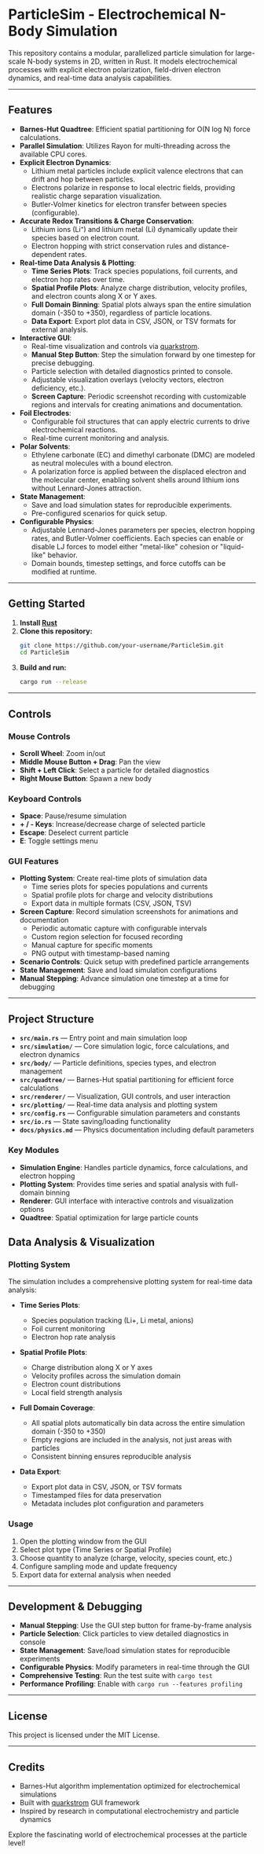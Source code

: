 # ParticleSim - Electrochemical N-Body Simulation

This repository contains a modular, parallelized particle simulation for large-scale N-body systems in 2D, written in Rust. It models electrochemical processes with explicit electron polarization, field-driven electron dynamics, and real-time data analysis capabilities.

---

## Features

- **Barnes-Hut Quadtree**: Efficient spatial partitioning for O(N log N) force calculations.
- **Parallel Simulation**: Utilizes Rayon for multi-threading across the available CPU cores.
- **Explicit Electron Dynamics**:  
  - Lithium metal particles include explicit valence electrons that can drift and hop between particles.
  - Electrons polarize in response to local electric fields, providing realistic charge separation visualization.
  - Butler-Volmer kinetics for electron transfer between species (configurable).
- **Accurate Redox Transitions & Charge Conservation**:  
  - Lithium ions (Li⁺) and lithium metal (Li) dynamically update their species based on electron count.
  - Electron hopping with strict conservation rules and distance-dependent rates.
- **Real-time Data Analysis & Plotting**:
  - **Time Series Plots**: Track species populations, foil currents, and electron hop rates over time.
  - **Spatial Profile Plots**: Analyze charge distribution, velocity profiles, and electron counts along X or Y axes.
  - **Full Domain Binning**: Spatial plots always span the entire simulation domain (-350 to +350), regardless of particle locations.
  - **Data Export**: Export plot data in CSV, JSON, or TSV formats for external analysis.
- **Interactive GUI**:  
  - Real-time visualization and controls via [quarkstrom](https://github.com/DeadlockCode/quarkstrom).
  - **Manual Step Button**: Step the simulation forward by one timestep for precise debugging.
  - Particle selection with detailed diagnostics printed to console.
  - Adjustable visualization overlays (velocity vectors, electron deficiency, etc.).
  - **Screen Capture**: Periodic screenshot recording with customizable regions and intervals for creating animations and documentation.
- **Foil Electrodes**:
  - Configurable foil structures that can apply electric currents to drive electrochemical reactions.
  - Real-time current monitoring and analysis.
- **Polar Solvents**:
  - Ethylene carbonate (EC) and dimethyl carbonate (DMC) are modeled as neutral molecules with a bound electron.
  - A polarization force is applied between the displaced electron and the molecular center, enabling solvent shells around lithium ions without Lennard-Jones attraction.
- **State Management**:
  - Save and load simulation states for reproducible experiments.
  - Pre-configured scenarios for quick setup.
- **Configurable Physics**:  
  - Adjustable Lennard-Jones parameters per species, electron hopping rates, and Butler-Volmer coefficients. Each species can enable or disable LJ forces to model either "metal-like" cohesion or "liquid-like" behavior.
  - Domain bounds, timestep settings, and force cutoffs can be modified at runtime.

---

## Getting Started

1. **Install [Rust](https://www.rust-lang.org/tools/install)**
2. **Clone this repository:**
   ```sh
   git clone https://github.com/your-username/ParticleSim.git
   cd ParticleSim
   ```
3. **Build and run:**
   ```sh
   cargo run --release
   ```

---

## Controls

### Mouse Controls
- **Scroll Wheel**: Zoom in/out
- **Middle Mouse Button + Drag**: Pan the view
- **Shift + Left Click**: Select a particle for detailed diagnostics
- **Right Mouse Button**: Spawn a new body

### Keyboard Controls
- **Space**: Pause/resume simulation
- **+ / - Keys**: Increase/decrease charge of selected particle
- **Escape**: Deselect current particle
- **E**: Toggle settings menu

### GUI Features
- **Plotting System**: Create real-time plots of simulation data
  - Time series plots for species populations and currents
  - Spatial profile plots for charge and velocity distributions
  - Export data in multiple formats (CSV, JSON, TSV)
- **Screen Capture**: Record simulation screenshots for animations and documentation
  - Periodic automatic capture with configurable intervals
  - Custom region selection for focused recording
  - Manual capture for specific moments
  - PNG output with timestamp-based naming
- **Scenario Controls**: Quick setup with predefined particle arrangements
- **State Management**: Save and load simulation configurations
- **Manual Stepping**: Advance simulation one timestep at a time for debugging

---

## Project Structure

- **`src/main.rs`** — Entry point and main simulation loop
- **`src/simulation/`** — Core simulation logic, force calculations, and electron dynamics
- **`src/body/`** — Particle definitions, species types, and electron management
- **`src/quadtree/`** — Barnes-Hut spatial partitioning for efficient force calculations
- **`src/renderer/`** — Visualization, GUI controls, and user interaction
- **`src/plotting/`** — Real-time data analysis and plotting system
- **`src/config.rs`** — Configurable simulation parameters and constants
- **`src/io.rs`** — State saving/loading functionality
- **`docs/physics.md`** — Physics documentation including default parameters

### Key Modules
- **Simulation Engine**: Handles particle dynamics, force calculations, and electron hopping
- **Plotting System**: Provides time series and spatial analysis with full-domain binning
- **Renderer**: GUI interface with interactive controls and visualization options
- **Quadtree**: Spatial optimization for large particle counts

## Data Analysis & Visualization

### Plotting System
The simulation includes a comprehensive plotting system for real-time data analysis:

- **Time Series Plots**:
  - Species population tracking (Li+, Li metal, anions)
  - Foil current monitoring
  - Electron hop rate analysis

- **Spatial Profile Plots**:
  - Charge distribution along X or Y axes
  - Velocity profiles across the simulation domain
  - Electron count distributions
  - Local field strength analysis

- **Full Domain Coverage**:
  - All spatial plots automatically bin data across the entire simulation domain (-350 to +350)
  - Empty regions are included in the analysis, not just areas with particles
  - Consistent binning ensures reproducible analysis

- **Data Export**:
  - Export plot data in CSV, JSON, or TSV formats
  - Timestamped files for data preservation
  - Metadata includes plot configuration and parameters

### Usage
1. Open the plotting window from the GUI
2. Select plot type (Time Series or Spatial Profile)
3. Choose quantity to analyze (charge, velocity, species count, etc.)
4. Configure sampling mode and update frequency
5. Export data for external analysis when needed

---

## Development & Debugging

- **Manual Stepping**: Use the GUI step button for frame-by-frame analysis
- **Particle Selection**: Click particles to view detailed diagnostics in console
- **State Management**: Save/load simulation states for reproducible experiments
- **Configurable Physics**: Modify parameters in real-time through the GUI
- **Comprehensive Testing**: Run the test suite with `cargo test`
- **Performance Profiling**: Enable with `cargo run --features profiling`

---

## License

This project is licensed under the MIT License.

---

## Credits

- Barnes-Hut algorithm implementation optimized for electrochemical simulations
- Built with [quarkstrom](https://github.com/DeadlockCode/quarkstrom) GUI framework
- Inspired by research in computational electrochemistry and particle dynamics

Explore the fascinating world of electrochemical processes at the particle level!